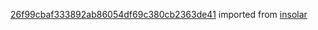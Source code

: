 [26f99cbaf333892ab86054df69c380cb2363de41](https://github.com/insolar/insolar/commit/26f99cbaf333892ab86054df69c380cb2363de41) imported from [insolar](https://github.com/insolar/insolar)
